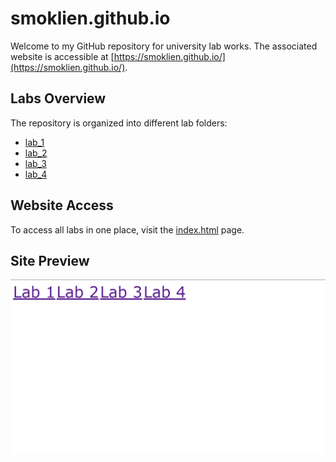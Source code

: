 # smoklien.github.io

Welcome to my GitHub repository for university lab works. The associated website is accessible at [https://smoklien.github.io/](https://smoklien.github.io/).

## Labs Overview

The repository is organized into different lab folders:

- [lab_1](lab_1/)
- [lab_2](lab_2/)
- [lab_3](lab_3/)
- [lab_4](lab_4/)

## Website Access

To access all labs in one place, visit the [index.html](https://smoklien.github.io/) page.

## Site Preview

![Site Preview](./index_preview.png)
